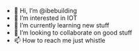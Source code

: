 - 👋 Hi, I’m @ibebuilding
- 👀 I’m interested in IOT
- 🌱 I’m currently learning new stuff
- 💞️ I’m looking to collaborate on good stuff
- 📫 How to reach me just whistle

<!---
ibebuilding/ibebuilding is a ✨ special ✨ repository because its `README.md` (this file) appears on your GitHub profile.
You can click the Preview link to take a look at your changes.
--->
